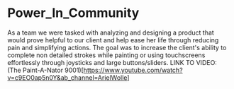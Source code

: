 # Power_In_Community
As a team we were tasked with analyzing and designing a product that would prove helpful to our client and help ease her life through reducing pain and simplifying actions. 
The goal was to increase the client's ability to complete non detailed strokes while painting or using touchscreens effortlessly through joysticks and large buttons/sliders.
LINK TO VIDEO: (The Paint-A-Nator 9001)[https://www.youtube.com/watch?v=c9EO0ap5n0Y&ab_channel=ArielWolle]
